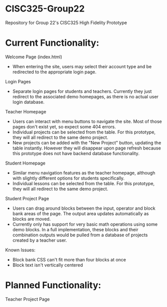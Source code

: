 # CISC325-Group22

Repository for Group 22's CISC325 High Fidelity Prototype

# Current Functionality:

Welcome Page (index.html)

- When entering the site, users may select their account type and be redirected to the appropriate login page.

Login Pages

- Separate login pages for students and teachers. Currently they just redirect to the associated demo homepages, as there is no actual user login database.

Teacher Homepage

- Users can interact with menu buttons to navigate the site. Most of those pages don't exist yet, so expect some 404 errors.
- Individual projects can be selected from the table. For this prototype, they will all redirect to the same demo project.
- New projects can be added with the "New Project" button, updating the table instantly. However they will disappear upon page refresh because this prototype does not have backend database functionality.

Student Homepage

- Similar menu navigation features as the teacher homepage, although with slightly different options for students specifically.
- Individual lessons can be selected from the table. For this prototype, they will all redirect to the same demo project.

Student Project Page

- Users can drag around blocks between the input, operator and block bank areas of the page. The output area updates automatically as blocks are moved.
- Currently only has support for very basic math operations using some demo blocks. In a full implementation, these blocks and their combination outputs would be pulled from a database of projects created by a teacher user.

Known Issues:

- Block bank CSS can't fit more than four blocks at once
- Block text isn't vertically centered

# Planned Functionality:

Teacher Project Page
